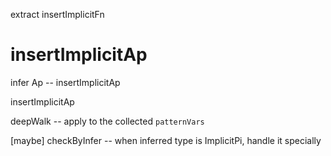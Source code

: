 extract insertImplicitFn

# insertImplicitAp

infer Ap -- insertImplicitAp

insertImplicitAp

deepWalk -- apply to the collected `patternVars`

[maybe] checkByInfer -- when inferred type is ImplicitPi, handle it specially
